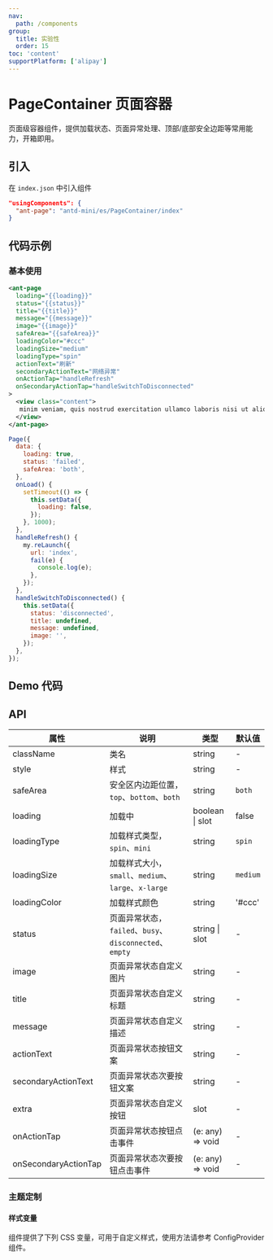 ```yaml
---
nav:
  path: /components
group:
  title: 实验性
  order: 15
toc: 'content'
supportPlatform: ['alipay']
---
```


# PageContainer 页面容器

页面级容器组件，提供加载状态、页面异常处理、顶部/底部安全边距等常用能力，开箱即用。

## 引入

在 `index.json` 中引入组件

```json
"usingComponents": {
  "ant-page": "antd-mini/es/PageContainer/index"
}
```

## 代码示例

### 基本使用

```xml
<ant-page
  loading="{{loading}}"
  status="{{status}}"
  title="{{title}}"
  message="{{message}}"
  image="{{image}}"
  safeArea="{{safeArea}}"
  loadingColor="#ccc"
  loadingSize="medium"
  loadingType="spin"
  actionText="刷新"
  secondaryActionText="网络异常"
  onActionTap="handleRefresh"
  onSecondaryActionTap="handleSwitchToDisconnected"
>
  <view class="content">
   minim veniam, quis nostrud exercitation ullamco laboris nisi ut aliquip ex ea commodo consequat.
  </view>
</ant-page>
```

```js
Page({
  data: {
    loading: true,
    status: 'failed',
    safeArea: 'both',
  },
  onLoad() {
    setTimeout(() => {
      this.setData({
        loading: false,
      });
    }, 1000);
  },
  handleRefresh() {
    my.reLaunch({
      url: 'index',
      fail(e) {
        console.log(e);
      },
    });
  },
  handleSwitchToDisconnected() {
    this.setData({
      status: 'disconnected',
      title: undefined,
      message: undefined,
      image: '',
    });
  },
});
```

## Demo 代码

<code src='../../demo/pages/PageContainer/index'></code>

## API

| 属性                 | 说明                                                    | 类型             | 默认值   |
| -------------------- | ------------------------------------------------------- | ---------------- | -------- |
| className            | 类名                                                    | string           | -        |
| style                | 样式                                                    | string           | -        |
| safeArea             | 安全区内边距位置，`top`、`bottom`、`both`               | string           | `both`   |
| loading              | 加载中                                                  | boolean \| slot  | false    |
| loadingType          | 加载样式类型，`spin`、`mini`                            | string           | `spin`   |
| loadingSize          | 加载样式大小，`small`、`medium`、`large`、`x-large`     | string           | `medium` |
| loadingColor         | 加载样式颜色                                            | string           | '#ccc'   |
| status               | 页面异常状态，`failed`、`busy`、`disconnected`、`empty` | string \| slot   | -        |
| image                | 页面异常状态自定义图片                                  | string           | -        |
| title                | 页面异常状态自定义标题                                  | string           | -        |
| message              | 页面异常状态自定义描述                                  | string           | -        |
| actionText           | 页面异常状态按钮文案                                    | string           | -        |
| secondaryActionText  | 页面异常状态次要按钮文案                                | string           | -        |
| extra                | 页面异常状态自定义按钮                                  | slot             | -        |
| onActionTap          | 页面异常状态按钮点击事件                                | (e: any) => void | -        |
| onSecondaryActionTap | 页面异常状态次要按钮点击事件                            | (e: any) => void | -        |

### 主题定制

#### 样式变量

组件提供了下列 CSS 变量，可用于自定义样式，使用方法请参考 ConfigProvider 组件。
